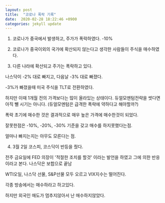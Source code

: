 ```yaml
---
layout: post
title:  "코로나 폭락 기록"
date:  2020-02-28 18:22:46 +0900 
categories: jekyll update
---
```


1. 코로나가 중국에서 발생하고, 주가가 폭락하였다. -10%

2. 코로나가 중국이외의 국가에 확산되지 않는다고 생각한 사람들이 주식을 매수하였다.

3. 다른 나라에 확산되고 주가는 폭락하고 있다.

나스닥이 -2% 대로 빠지고, 다음날 -3% 대로 빠졌다.

-3%가 빠졌을때 미국 주식을 TLT로 전환하였다.

하지만 이때 1개월 전의 가격보다는 많이 올라있는 상태이다. 듀얼모멘텀전략을 썻다면 아직 뺄 시기는 아니다.
(듀얼모멘텀은 급격한 폭락에 약하다고 해야할까?)

폭락 초기에 매수한 것은 결과적으로 매우 높은 가격에 매수한것이 되었다.

잘못한점은 -10%, -20%, -30% 기준을 갖고 매수를 하지못했다는점.

얼마나 빠지는지는 아무도 모른다는 점.

4. 3월 2일 코스피, 코스닥이 반등을 줬다.

전주 금요일에 FED 의장이 '적절한 조치를 할것' 이라는 발언을 하였고 그에 의한 반응이라고 본다.
나스닥은 보합으로 끝남

WTI오일, 나스닥 선물, S&P선물 모두 오르고 VIX지수는 떨어진다.

각종 방송에서는 매수하라고 하고있다.

하지만 외국인 매도가 멈추지않아서 난 매수하지않았다.
